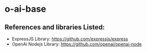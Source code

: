 # o-ai-base

## References and libraries Listed:

- ExpressJS Library: https://github.com/expressjs/express
- OpenAi Nodejs Library: https://github.com/openai/openai-node